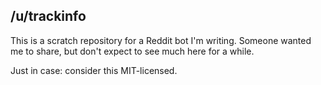 ## /u/trackinfo

This is a scratch repository for a Reddit bot I'm writing. Someone wanted me to
share, but don't expect to see much here for a while.

Just in case: consider this MIT-licensed.
